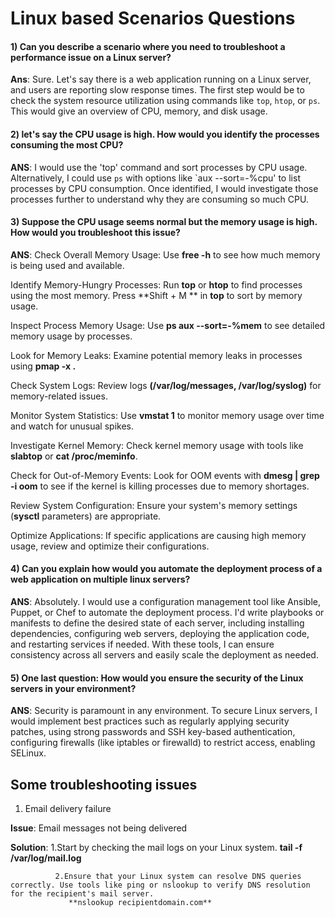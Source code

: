 # Linux based Scenarios Questions

#### 1) Can you describe a scenario where you need to troubleshoot a performance issue on a Linux server?

**Ans**: Sure. Let's say there is a web application running on a Linux server, and users are reporting slow response times. The first step would be to check the system resource utilization using commands like `top`, `htop`, or `ps`. This would give an overview of CPU, memory, and disk usage.

#### 2) let's say the CPU usage is high. How would you identify the processes consuming the most CPU?

**ANS**: I would use the 'top' command and sort processes by CPU usage. Alternatively, I could use `ps` with options like `aux --sort=-%cpu' to list processes by CPU consumption. Once identified, I would investigate those processes further to understand why they are consuming so much CPU.

#### 3) Suppose the CPU usage seems normal but the memory usage is high. How would you troubleshoot this issue?

**ANS**: Check Overall Memory Usage:
Use **free -h** to see how much memory is being used and available.

Identify Memory-Hungry Processes:
Run **top** or **htop** to find processes using the most memory. Press **Shift + M ** in **top** to sort by memory usage.

Inspect Process Memory Usage:
Use **ps aux --sort=-%mem** to see detailed memory usage by processes.

Look for Memory Leaks:
Examine potential memory leaks in processes using **pmap -x <PID>.**

Check System Logs:
Review logs **(/var/log/messages, /var/log/syslog)** for memory-related issues.

Monitor System Statistics:
Use **vmstat 1** to monitor memory usage over time and watch for unusual spikes.

Investigate Kernel Memory:
Check kernel memory usage with tools like **slabtop** or **cat /proc/meminfo**.

Check for Out-of-Memory Events:
Look for OOM events with **dmesg | grep -i oom** to see if the kernel is killing processes due to memory shortages.

Review System Configuration:
Ensure your system's memory settings (**sysctl** parameters) are appropriate.

Optimize Applications:
If specific applications are causing high memory usage, review and optimize their configurations.

#### 4) Can you explain how would you automate the deployment process of a web application on multiple linux servers?

**ANS**: Absolutely. I would use a configuration management tool like Ansible, Puppet, or Chef to automate the deployment process. I'd write playbooks or manifests to define the desired state of each server, including installing dependencies, configuring web servers, deploying the application code, and restarting services if needed. With these tools, I can ensure consistency across all servers and easily scale the deployment as needed.


#### 5) One last question: How would you ensure the security of the Linux servers in your environment?

**ANS**: Security is paramount in any environment. To secure Linux servers, I would implement best practices such as regularly applying security patches, using strong passwords and SSH key-based authentication, configuring firewalls (like iptables or firewalld) to restrict access, enabling SELinux.

## Some troubleshooting issues

1) Email delivery failure

**Issue**: Email messages not being delivered

**Solution**: 1.Start by checking the mail logs on your Linux system.
             **tail -f /var/log/mail.log**

              2.Ensure that your Linux system can resolve DNS queries correctly. Use tools like ping or nslookup to verify DNS resolution for the recipient's mail server.
                 **nslookup recipientdomain.com**
             


